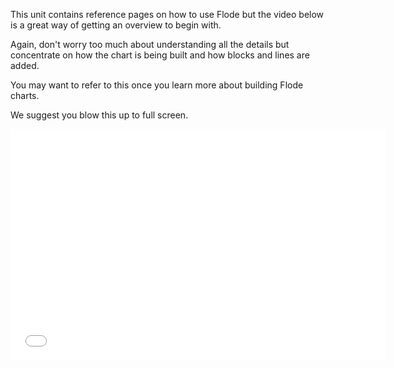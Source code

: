 This unit contains reference pages on how to use Flode but the video below is a great way of getting an overview to begin with.

Again, don't worry too much about understanding all the details but concentrate on how the chart is being built and how blocks and lines are added.

You may want to refer to this once you learn more about building Flode charts.

We suggest you blow this up to full screen.

<div class="video">
<div class="video-wrapper">
<iframe src="//player.vimeo.com/video/136604072" width="600" height="370" frameborder="0" webkitallowfullscreen mozallowflscreen allowfullscreen></iframe>
</div>
</div>

